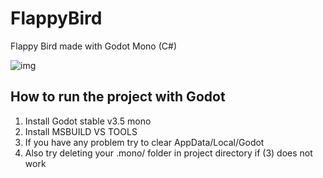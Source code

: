 # FlappyBird

Flappy Bird made with Godot Mono (C#)

![img](https://i.imgur.com/0UlPfoa.png)
## How to run the project with Godot

1. Install Godot stable v3.5 mono
2. Install MSBUILD VS TOOLS
3. If you have any problem try to clear AppData/Local/Godot
4. Also try deleting your .mono/ folder in project directory if (3) does not work
